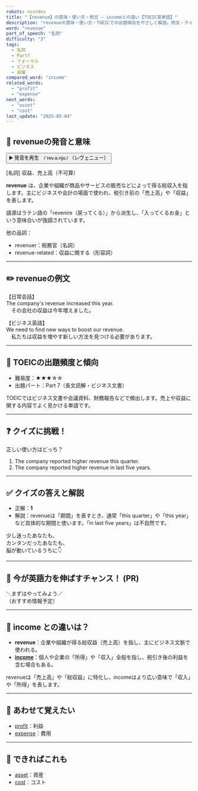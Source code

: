 ```yaml
---
robots: noindex
title: "【revenue】の意味・使い方・例文 ― incomeとの違い【TOEIC英単語】"
description: "revenueの意味・使い方・TOEICでの出題傾向をやさしく解説。例文・クイズ付きでincomeとの違いもわかりやすく学べます。"
word: "revenue"
part_of_speech: "名詞"
difficulty: "3"
tags:
  - 名詞
  - Part7
  - フォーマル
  - ビジネス
  - 会議
compared_word: "income"
related_words:
  - "profit"
  - "expense"
next_words:
  - "asset"
  - "cost"
last_update: "2025-05-04"
---
```


## 🔰 revenueの発音と意味

<button class="play-audio" onclick="playTTS('revenue')">
  <span class="play-audio-main">
    ▶️ 発音を再生　/ˈrev.ə.njuː/
  </span>
  <span class="play-audio-sub">
    （レヴェニュー）
  </span>
</button>

[名詞] 収益、売上高（不可算）

**revenue** は、企業や組織が商品やサービスの販売などによって得る総収入を指します。主にビジネスや会計の場面で使われ、税引き前の「売上高」や「収益」を表します。

語源はラテン語の「revenire（戻ってくる）」から派生し、「入ってくるお金」という意味合いが強調されています。

他の品詞：  
- revenuer：税務官（名詞）
- revenue-related：収益に関する（形容詞）

---

## ✏️ revenueの例文

【日常会話】  
The company's revenue increased this year.  
　その会社の収益は今年増えました。

【ビジネス英語】  
We need to find new ways to boost our revenue.  
　私たちは収益を増やす新しい方法を見つける必要があります。

---

## 🎯 TOEICの出題頻度と傾向

- 難易度：★★★☆☆
- 出題パート：Part 7（長文読解・ビジネス文書）

TOEICではビジネス文書や会議資料、財務報告などで頻出します。売上や収益に関する内容でよく見かける単語です。

---

## ❓ クイズに挑戦！

正しい使い方はどっち？

1. The company reported higher revenue this quarter.  
2. The company reported higher revenue in last five years.

---

## ✅ クイズの答えと解説

- 正解：**1**
- 解説：revenueは「期間」を表すとき、通常「this quarter」や「this year」など具体的な期間と使います。「in last five years」は不自然です。

少し迷ったあなたも、  
カンタンだったあなたも、  
脳が動いているうちに👇️

---

## 🚀 今が英語力を伸ばすチャンス！ (PR)

<div class="info-center">
＼まずはやってみよう／<br>  
（おすすめ情報予定）
</div>

---

## 🤔  income との違いは？

- **revenue**：企業や組織が得る総収益（売上高）を指し、主にビジネス文脈で使われる。
- **[income](/word/income/)**：個人や企業の「所得」や「収入」全般を指し、税引き後の利益を含む場合もある。

revenueは「売上高」や「総収益」に特化し、incomeはより広い意味で「収入」や「所得」を表します。

---

## 🧩 あわせて覚えたい

- [profit](/word/profit/)：利益
- [expense](/word/expense/)：費用

---

## 📖 できればこれも

- [asset](/word/asset/)：資産
- [cost](/word/cost/)：コスト

<!-- cvid: aid42_bid08 -->
